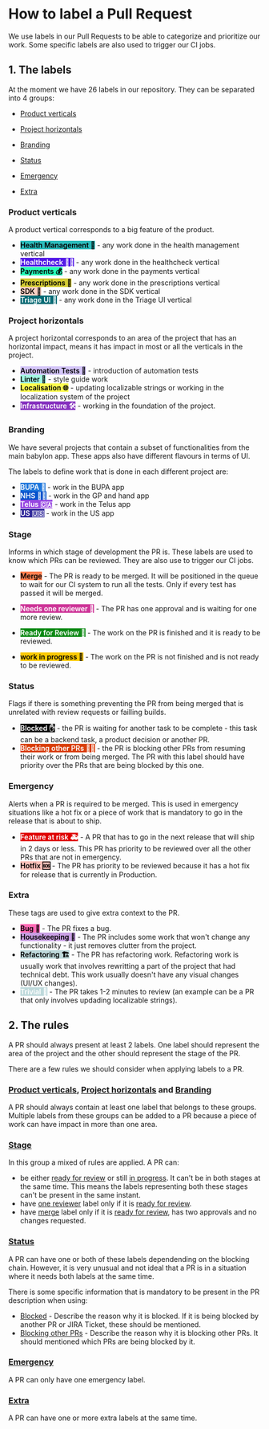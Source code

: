 # How to label a Pull Request


We use labels in our Pull Requests to be able to categorize and prioritize our work. Some specific labels are also used to trigger our CI jobs.


## 1. The labels

At the moment we have 26 labels in our repository. They can be separated into 4 groups:

- [Product verticals](#product-verticals)

- [Project horizontals](#project-horizontals)

- [Branding](#branding)

- [Status](#status)

- [Emergency](#emergency)

- [Extra](#extra)


### <a name="product-verticals"></a>Product verticals
A product vertical corresponds to a big feature of the product. 

- <span style="background-color:#2BBBBB; color:black; font-weight:600">Health Management 🍄</span> - any work done in the health management vertical
- <span style="background-color:#5319e7; color:white; font-weight:600">Healthcheck 👩‍⚕️</span> - any work done in the healthcheck vertical
- <span style="background-color:#25fcb8; color:black; font-weight:600">Payments 💰</span> - any work done in the payments vertical
- <span style="background-color:#d3cb34; color:black; font-weight:600">Prescriptions 💊</span> - any work done in the prescriptions vertical
- <span style="background-color:#f9d0c4; color:black; font-weight:600">SDK 💸</span> - any work done in the SDK vertical
- <span style="background-color:#006b75; color:white; font-weight:600">Triage UI 🏥</span> - any work done in the Triage UI vertical

### <a name="project-horizontals"></a>Project horizontals
A project horizontal corresponds to an area of the project that has an horizontal impact, means it has impact in most or all the verticals in the project.

- <span style="background-color:#d4c5f9; color:black; font-weight:600">Automation Tests 🤖</span> - introduction of automation tests
- <span style="background-color:#a3f7e2; color:black; font-weight:600">Linter 🧹</span> - style guide work
- <span style="background-color:#fcfc50; color:black; font-weight:600">Localisation 🌐</span> - updating localizable strings or working in the localization system of the project
- <span style="background-color:#8631bf; color:white; font-weight:600">Infrastructure 🛠</span> - working in the foundation of the project.

### <a name="branding"></a>Branding
We have several projects that contain a subset of functionalities from the main babylon app. These apps also have different flavours in terms of UI. 

The labels to define work that is done in each different project are:

- <span style="background-color:#1d76db; color:white; font-weight:600">BUPA 🤕</span> - work in the BUPA app
- <span style="background-color:#0052cc; color:white; font-weight:600">NHS 👩‍⚕️</span> - work in the GP and hand app
- <span style="background-color:#9746e2; color:white; font-weight:600">Telus 🇨🇦</span> - work in the Telus app
- <span style="background-color:#2f2799; color:white; font-weight:600">US :us:</span> - work in the US app

### <a name="stage"></a>Stage
Informs in which stage of development the PR is. These labels are used to know which PRs can be reviewed. They are also use to trigger our CI jobs.

- <a name="merge"></a><span style="background-color:#FF7F50; color:black; font-weight:600">Merge</span> - The PR is ready to be merged. It will be positioned in the queue to wait for our CI system to run all the tests. Only if every test has passed it will be merged.

- <a name="needs_reviewer"></a><span style="background-color:#ce3799; color:white; font-weight:600">Needs one reviewer 🙏</span> - The PR has one approval and is waiting for one more review.
- <a name="ready_review"></a><span style="background-color:#0e8a16; color:white; font-weight:600">Ready for Review 🚀</span> - The work on the PR is finished and it is ready to be reviewed.
- <a name="in_progress"></a><span style="background-color:#fbca04; color:black; font-weight:600">work in progress 🚧</span> - The work on the PR is not finished and is not ready to be reviewed.

### <a name="status"></a>Status
Flags if there is something preventing the PR from being merged that is unrelated with review requests or failling builds.

- <a name="blocked"></a><span style="background-color:#000000; color:white; font-weight:600">Blocked ✋</span> - the PR is waiting for another task to be complete - this task can be a backend task, a product decision or another PR.
- <a name="blocking"></a><span style="background-color:#d93f0b; color:white; font-weight:600">Blocking other PRs 🙅‍♀️</span> - the PR is blocking other PRs from resuming their work or from being merged. The PR with this label should have priority over the PRs that are being blocked by this one.

### <a name="emergency"></a>Emergency
Alerts when a PR is required to be merged. This is used in emergency situations like a hot fix or a piece of work that is mandatory to go in the release that is about to ship.

- <span style="background-color:#e00000; color:white; font-weight:600">Feature at risk 🚑</span> - A PR that has to go in the next release that will ship in 2 days or less. This PR has priority to be reviewed over all the other PRs that are not in emergency.
- <span style="background-color:#fcc1ba; color:black; font-weight:600">Hotfix 🆘</span> - The PR has priority to be reviewed because it has a hot fix for release that is currently in Production.

### <a name="extra"></a>Extra
These tags are used to give extra context to the PR.

- <span style="background-color:#ff69b4; color:black; font-weight:600">Bug 🐛</span> - The PR fixes a bug.
- <span style="background-color:#c79ee2; color:black; font-weight:600">Housekeeping 🏡</span> - The PR includes some work that won't change any functionality - it just removes clutter from the project.
- <span style="background-color:#bfdadc; color:black; font-weight:600">Refactoring 🏗️</span> - The PR has refactoring work. Refactoring work is usually work that involves rewritting a part of the project that had technical debt. This work usually doesn't have any visual changes (UI/UX changes).
- <span style="background-color:#bfdadc; color:white; font-weight:600">Trivial 👶</span> - The PR takes 1-2 minutes to review (an example can be a PR that only involves updading localizable strings).

## 2. The rules

A PR should always present at least 2 labels. One label should represent the area of the project and the other should represent the stage of the PR.

There are a few rules we should consider when applying labels to a PR.


### [**Product verticals**](#product-verticals), [**Project horizontals**](#project-horizontals) and [**Branding**](#branding)

A PR should always contain at least one label that belongs to these groups. Multiple labels from these groups can be added to a PR because a piece of work can have impact in more than one area.

### [**Stage**](#stage)

In this group a mixed of rules are applied. 
A PR can:

- be either [ready for review](#ready_review) or still [in progress](#in_progress). It can't be in both stages at the same time. This means the labels representing both these stages can't be present in the same instant.
- have [one reviewer](#needs_reviewer) label only if it is [ready for review](#ready_review).
- have [merge](#merge) label only if it is [ready for review](#ready_review), has two approvals and no changes requested.

### [**Status**](#status)

A PR can have one or both of these labels dependending on the blocking chain. However, it is very unusual and not ideal that a PR is in a situation where it needs both labels at the same time.

There is some specific information that is mandatory to be present in the PR description when using:

- [Blocked](#blocked) - Describe the reason why it is blocked. If it is being blocked by another PR or JIRA Ticket, these should be mentioned.
- [Blocking other PRs](#blocking) - Describe the reason why it is blocking other PRs. It should mentioned which PRs are being blocked by it.

### [**Emergency**](#emergency)

A PR can only have one emergency label.

### [**Extra**](#extra)

A PR can have one or more extra labels at the same time.


